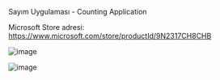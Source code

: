 Sayım Uygulaması - Counting Application

Microsoft Store adresi:
https://www.microsoft.com/store/productId/9N2317CH8CHB

![image](https://user-images.githubusercontent.com/35369764/122713822-f5fa7700-d26e-11eb-9dd0-6daf9fa23518.png)

![image](https://user-images.githubusercontent.com/35369764/122713840-fe52b200-d26e-11eb-9f40-c06fdca042c0.png)

